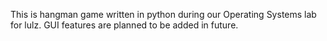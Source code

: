 This is hangman game written in python during our Operating Systems lab for lulz.
GUI features are planned to be added in future.
